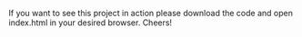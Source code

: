 If you want to see this project in action please download the code and open index.html in your desired browser. Cheers!

